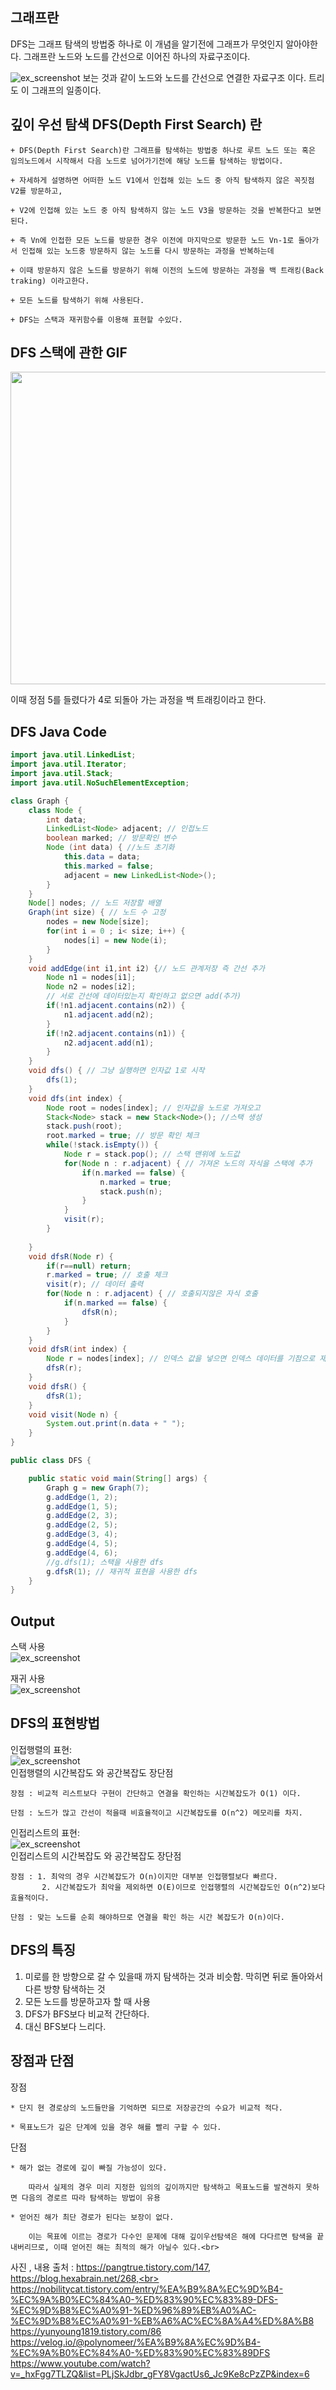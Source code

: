 ## 그래프란

  DFS는 그래프 탐색의 방법중 하나로 이 개념을 알기전에 그래프가 무엇인지 알아야한다.
  그래프란 노드와 노드를 간선으로 이어진 하나의 자료구조이다.
  
  
![ex_screenshot](./img/graph.png)
보는 것과 같이 노드와 노드를 간선으로 연결한 자료구조 이다. 트리도 이 그래프의 일종이다.

## 깊이 우선 탐색 DFS(Depth First Search) 란
~~~
+ DFS(Depth First Search)란 그래프를 탐색하는 방법중 하나로 루트 노드 또는 혹은 임의노드에서 시작해서 다음 노드로 넘어가기전에 해당 노드를 탐색하는 방법이다.

+ 자세하게 설명하면 어떠한 노드 V1에서 인접해 있는 노드 중 아직 탐색하지 않은 꼭짓점 V2를 방문하고,

+ V2에 인접해 있는 노드 중 아직 탐색하지 않는 노드 V3을 방문하는 것을 반복한다고 보면 된다. 

+ 즉 Vn에 인접한 모든 노드를 방문한 경우 이전에 마지막으로 방문한 노드 Vn-1로 돌아가서 인접해 있는 노드중 방문하지 않는 노드를 다시 방문하는 과정을 반복하는데 

+ 이때 방문하지 않은 노드를 방문하기 위해 이전의 노드에 방문하는 과정을 백 트래킹(Back traking) 이라고한다.

+ 모든 노드를 탐색하기 위해 사용된다.

+ DFS는 스택과 재귀함수를 이용해 표현할 수있다.

~~~
## DFS 스택에 관한 GIF

<img src= "https://media.vlpt.us/images/polynomeer/post/526696b6-e20e-4d16-9214-a88e451fdc1d/2020-03-30_13-23-55.gif" width="800" height="500"/>

이때 정점 5를 들렸다가 4로 되돌아 가는 과정을 백 트래킹이라고 한다.

## DFS Java Code
~~~ java
import java.util.LinkedList;
import java.util.Iterator;
import java.util.Stack;
import java.util.NoSuchElementException;

class Graph {
	class Node {
		int data;
		LinkedList<Node> adjacent; // 인접노드
		boolean marked; // 방문확인 변수
		Node (int data) { //노드 초기화
			this.data = data;
			this.marked = false;
			adjacent = new LinkedList<Node>();
		}
	}
	Node[] nodes; // 노드 저장할 배열
	Graph(int size) { // 노드 수 고정
		nodes = new Node[size];
		for(int i = 0 ; i< size; i++) {
			nodes[i] = new Node(i);
		}
	}
	void addEdge(int i1,int i2) {// 노드 관계저장 즉 간선 추가
		Node n1 = nodes[i1];
		Node n2 = nodes[i2];
		// 서로 간선에 데이터있는지 확인하고 없으면 add(추가)
		if(!n1.adjacent.contains(n2)) {
			n1.adjacent.add(n2);
		}
		if(!n2.adjacent.contains(n1)) {
			n2.adjacent.add(n1);
		}
	}
	void dfs() { // 그냥 실행하면 인자값 1로 시작
		dfs(1);
	}
	void dfs(int index) {
		Node root = nodes[index]; // 인자값을 노드로 가져오고
		Stack<Node> stack = new Stack<Node>(); //스택 생성
		stack.push(root); 
		root.marked = true; // 방문 확인 체크
		while(!stack.isEmpty()) { 
			Node r = stack.pop(); // 스택 맨위에 노드값
			for(Node n : r.adjacent) { // 가져온 노드의 자식을 스택에 추가
				if(n.marked == false) {
					n.marked = true;
					stack.push(n);
				}
			}
			visit(r);
		}
		
	}
	void dfsR(Node r) {
		if(r==null) return; 
		r.marked = true; // 호출 체크
		visit(r); // 데이터 출력
		for(Node n : r.adjacent) { // 호출되지않은 자식 호출
			if(n.marked == false) {
				dfsR(n);
			}
		}
	}
	void dfsR(int index) {
		Node r = nodes[index]; // 인덱스 값을 넣으면 인덱스 데이터를 기점으로 재귀호출
		dfsR(r);
	}
	void dfsR() {
		dfsR(1);
	}
	void visit(Node n) {
		System.out.print(n.data + " ");
	}
}

public class DFS {

	public static void main(String[] args) {
		Graph g = new Graph(7);
		g.addEdge(1, 2);
		g.addEdge(1, 5);
		g.addEdge(2, 3);
		g.addEdge(2, 5);
		g.addEdge(3, 4);
		g.addEdge(4, 5);
		g.addEdge(4, 6);
		//g.dfs(1); 스택을 사용한 dfs
		g.dfsR(1); // 재귀적 표현을 사용한 dfs
	}
}


~~~
## Output

스택 사용 <br>
![ex_screenshot](./img/result.png)

재귀 사용 <br>
![ex_screenshot](./img/resultR.png)

## DFS의 표현방법
인접행렬의 표현:<br>
![ex_screenshot](./img/adjArray.png)
<br>
  인접행렬의 시간복잡도 와 공간복잡도 장단점<br>

    장점 : 비교적 리스트보다 구현이 간단하고 연결을 확인하는 시간복잡도가 O(1) 이다.
    
    단점 : 노드가 많고 간선이 적을때 비효율적이고 시간복잡도를 O(n^2) 메모리를 차지.
인접리스트의 표현:<br>
![ex_screenshot](./img/adlist.png)
<br>
  인접리스트의 시간복잡도 와 공간복잡도 장단점<br>

    장점 : 1. 최악의 경우 시간복잡도가 O(n)이지만 대부분 인접행렬보다 빠르다.
           2. 시간복잡도가 최악을 제외하면 O(E)이므로 인접행렬의 시간복잡도인 O(n^2)보다 효율적이다.
    
    단점 : 맞는 노드를 순회 해야하므로 연결을 확인 하는 시간 복잡도가 O(n)이다.
    
## DFS의 특징
1. 미로를 한 방향으로 갈 수 있을때 까지 탐색하는 것과 비슷함. 막히면 뒤로 돌아와서 다른 방향 탐색하는 것
2. 모든 노드를 방문하고자 할 때 사용
3. DFS가 BFS보다 비교적 간단하다.
4. 대신 BFS보다 느리다.


## 장점과 단점
  장점
  
    * 단지 현 경로상의 노드들만을 기억하면 되므로 저장공간의 수요가 비교적 적다.
    
    * 목표노드가 깊은 단계에 있을 경우 해를 빨리 구할 수 있다.
    
  단점
    
    * 해가 없는 경로에 깊이 빠질 가능성이 있다. 
    
        따라서 실제의 경우 미리 지정한 임의의 깊이까지만 탐색하고 목표노드를 발견하지 못하면 다음의 경로르 따라 탐색하는 방법이 유용
        
    * 얻어진 해가 최단 경로가 된다는 보장이 없다. 
    
        이는 목표에 이르는 경로가 다수인 문제에 대해 깊이우선탐색은 해에 다다르면 탐색을 끝내버리므로, 이때 얻어진 해는 최적의 해가 아닐수 있다.<br>
  



사진 , 내용 출처 : https://pangtrue.tistory.com/147, <br>
https://blog.hexabrain.net/268,<br>
https://nobilitycat.tistory.com/entry/%EA%B9%8A%EC%9D%B4-%EC%9A%B0%EC%84%A0-%ED%83%90%EC%83%89-DFS-%EC%9D%B8%EC%A0%91-%ED%96%89%EB%A0%AC-%EC%9D%B8%EC%A0%91-%EB%A6%AC%EC%8A%A4%ED%8A%B8
 https://yunyoung1819.tistory.com/86
 https://velog.io/@polynomeer/%EA%B9%8A%EC%9D%B4-%EC%9A%B0%EC%84%A0-%ED%83%90%EC%83%89DFS
 https://www.youtube.com/watch?v=_hxFgg7TLZQ&list=PLjSkJdbr_gFY8VgactUs6_Jc9Ke8cPzZP&index=6
